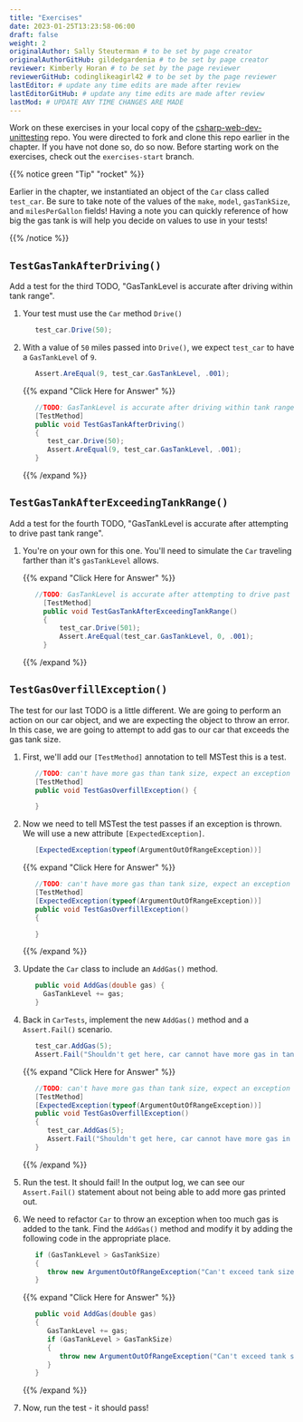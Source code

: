 ```yaml
---
title: "Exercises"
date: 2023-01-25T13:23:58-06:00
draft: false
weight: 2
originalAuthor: Sally Steuterman # to be set by page creator
originalAuthorGitHub: gildedgardenia # to be set by page creator
reviewer: Kimberly Horan # to be set by the page reviewer
reviewerGitHub: codinglikeagirl42 # to be set by the page reviewer
lastEditor: # update any time edits are made after review
lastEditorGitHub: # update any time edits are made after review
lastMod: # UPDATE ANY TIME CHANGES ARE MADE
---
```


Work on these exercises in your local copy of the [csharp-web-dev-unittesting](https://github.com/LaunchCodeEducation/csharp-web-dev-unittesting) repo.
You were directed to fork and clone this repo earlier in the chapter. If you have not done so, do so now.
Before starting work on the exercises, check out the `exercises-start` branch.

{{% notice green "Tip" "rocket" %}}

   Earlier in the chapter, we instantiated an object of the `Car` class called `test_car`.
   Be sure to take note of the values of the `make`, `model`, `gasTankSize`, and `milesPerGallon` fields!
   Having a note you can quickly reference of how big the gas tank is will help you decide on values to use in your tests!

{{% /notice %}}

## `TestGasTankAfterDriving()`

Add a test for the third TODO, "GasTankLevel is accurate after driving within tank range".

1. Your test must use the `Car` method `Drive()`

   ```csharp
      test_car.Drive(50);
   ```

1. With a value of `50` miles passed into `Drive()`, we expect `test_car` to have a `GasTankLevel` of `9`.

   ```csharp
      Assert.AreEqual(9, test_car.GasTankLevel, .001);
   ``` 

   {{% expand "Click Here for Answer" %}}

   ```csharp {linenos = table}
      //TODO: GasTankLevel is accurate after driving within tank range
      [TestMethod]
      public void TestGasTankAfterDriving()
      {
         test_car.Drive(50);
         Assert.AreEqual(9, test_car.GasTankLevel, .001);
      }
   ```

   {{% /expand %}}

## `TestGasTankAfterExceedingTankRange()`

Add a test for the fourth TODO, "GasTankLevel is accurate after attempting to drive past tank range".

1. You're on your own for this one. You'll need to simulate the `Car` traveling farther than it's `gasTankLevel` allows.

   {{% expand "Click Here for Answer" %}}

   ```csharp {linenos = table}
      //TODO: GasTankLevel is accurate after attempting to drive past tank range
        [TestMethod]
        public void TestGasTankAfterExceedingTankRange()
        {
            test_car.Drive(501);
            Assert.AreEqual(test_car.GasTankLevel, 0, .001);
        }
   ```

   {{% /expand %}}

## `TestGasOverfillException()`

The test for our last TODO is a little different. We are going to 
perform an action on our car object, and we are expecting the object 
to throw an error. In this case, we are going to attempt to add gas 
to our car that exceeds the gas tank size.

1. First, we'll add our `[TestMethod]` annotation to tell MSTest this is a test. 

   ```csharp
      //TODO: can't have more gas than tank size, expect an exception
      [TestMethod]
      public void TestGasOverfillException() {

      }
   ```

2. Now we need to tell MSTest the test passes if an exception is thrown. We will use a new attribute `[ExpectedException]`.

   ```csharp
      [ExpectedException(typeof(ArgumentOutOfRangeException))]
   ```

   {{% expand "Click Here for Answer" %}}

   ```csharp {linenos = table}
      //TODO: can't have more gas than tank size, expect an exception
      [TestMethod]
      [ExpectedException(typeof(ArgumentOutOfRangeException))]
      public void TestGasOverfillException()
      {

      }
   ```

   {{% /expand %}}

3. Update the `Car` class to include an `AddGas()` method.

   ```csharp
      public void AddGas(double gas) {
        GasTankLevel += gas;
      }
   ```

4. Back in `CarTests`, implement the new `AddGas()` method and a `Assert.Fail()` scenario.

   ```csharp
      test_car.AddGas(5);
      Assert.Fail("Shouldn't get here, car cannot have more gas in tank than the size of the tank");
   ```

   {{% expand "Click Here for Answer" %}}

   ```csharp {linenos = table}
      //TODO: can't have more gas than tank size, expect an exception
      [TestMethod]
      [ExpectedException(typeof(ArgumentOutOfRangeException))]
      public void TestGasOverfillException()
      {
         test_car.AddGas(5);
         Assert.Fail("Shouldn't get here, car cannot have more gas in tank than the size of the tank");
      }
   ```

   {{% /expand %}}

5. Run the test. It should fail! In the output log, we can see our `Assert.Fail()` statement about not being able to add more gas printed out.

6. We need to refactor `Car` to throw an exception when too much gas is added to the tank. Find the `AddGas()` method and modify it by adding the following code in the appropriate place.

   ```csharp 
      if (GasTankLevel > GasTankSize)
      {
         throw new ArgumentOutOfRangeException("Can't exceed tank size");
      }
   ```

   {{% expand "Click Here for Answer" %}}

   ```csharp {linenos = table}
      public void AddGas(double gas)
      {
         GasTankLevel += gas;
         if (GasTankLevel > GasTankSize)
         {
            throw new ArgumentOutOfRangeException("Can't exceed tank size");
         }
      }
   ```

   {{% /expand %}}

7. Now, run the test - it should pass!